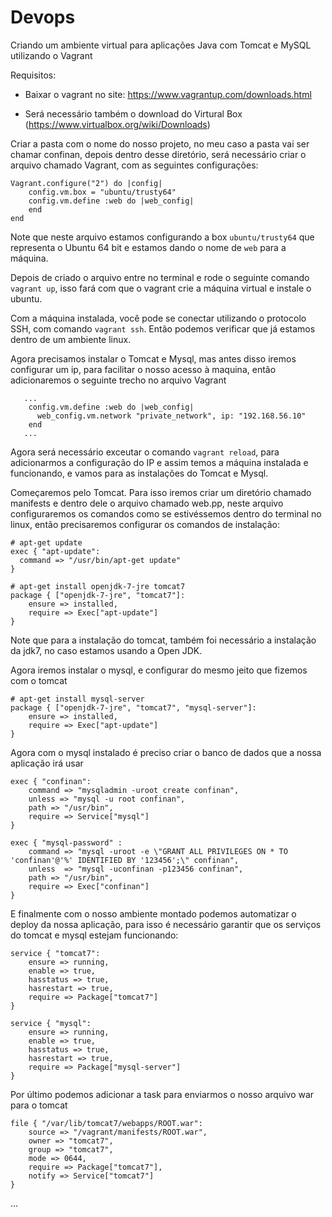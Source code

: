 # Devops

Criando um ambiente virtual para aplicações Java com Tomcat e MySQL utilizando o Vagrant

Requisitos:

- Baixar o vagrant no site: https://www.vagrantup.com/downloads.html

- Será necessário também o download do Virtural Box (https://www.virtualbox.org/wiki/Downloads)


Criar a pasta com o nome do nosso projeto, no meu caso a pasta vai ser chamar confinan, depois dentro desse diretório, será necessário criar o arquivo chamado Vagrant, com as seguintes configurações:


```
Vagrant.configure("2") do |config|
    config.vm.box = "ubuntu/trusty64"
    config.vm.define :web do |web_config|
    end     
end
```

Note que neste arquivo estamos configurando a box `ubuntu/trusty64` que representa o Ubuntu 64 bit e estamos dando o nome de `web` para a máquina. 

Depois de criado o arquivo entre no terminal e rode o seguinte comando `vagrant up`, isso fará com que o vagrant crie a máquina virtual e instale o ubuntu.

Com a máquina instalada, você pode se conectar utilizando o protocolo SSH, com comando `vagrant ssh`. Então podemos verificar que já estamos dentro de um ambiente linux.

Agora precisamos instalar o Tomcat e Mysql, mas antes disso iremos configurar um ip, para facilitar o nosso acesso à maquina, então adicionaremos o seguinte trecho no arquivo Vagrant

```
   ...
    config.vm.define :web do |web_config|
      web_config.vm.network "private_network", ip: "192.168.56.10"
    end 
   ...
```
Agora será necessário exceutar o comando `vagrant reload`, para adicionarmos a configuração do IP e assim temos a máquina instalada e funcionando, e vamos para as instalações do Tomcat e Mysql.

Começaremos pelo Tomcat. Para isso iremos criar um diretório chamado manifests e dentro dele o arquivo chamado web.pp, neste arquivo configuraremos os comandos como se estivéssemos dentro do terminal no linux, então precisaremos configurar os comandos de instalação:

```
# apt-get update
exec { "apt-update":
  command => "/usr/bin/apt-get update"
}

# apt-get install openjdk-7-jre tomcat7
package { ["openjdk-7-jre", "tomcat7"]:
    ensure => installed,
    require => Exec["apt-update"]
}
```

Note que para a instalação do tomcat, também foi necessário a instalação da jdk7, no caso estamos usando a Open JDK.


Agora iremos instalar o mysql, e configurar do mesmo jeito que fizemos com o tomcat


```
# apt-get install mysql-server
package { ["openjdk-7-jre", "tomcat7", "mysql-server"]:
    ensure => installed,
    require => Exec["apt-update"]
}
```

Agora com o mysql instalado é preciso criar o banco de dados que a nossa aplicação irá usar

```
exec { "confinan":
    command => "mysqladmin -uroot create confinan",
    unless => "mysql -u root confinan",
    path => "/usr/bin",
    require => Service["mysql"]
}

exec { "mysql-password" :
    command => "mysql -uroot -e \"GRANT ALL PRIVILEGES ON * TO 'confinan'@'%' IDENTIFIED BY '123456';\" confinan",
    unless  => "mysql -uconfinan -p123456 confinan",
    path => "/usr/bin",
    require => Exec["confinan"]
}
```

E finalmente com o nosso ambiente montado podemos automatizar o deploy da nossa aplicação, para isso é necessário garantir que os serviços do tomcat e mysql estejam funcionando:


```
service { "tomcat7":
    ensure => running,
    enable => true,
    hasstatus => true,
    hasrestart => true,
    require => Package["tomcat7"]    
}

service { "mysql":
    ensure => running,
    enable => true,
    hasstatus => true,
    hasrestart => true,
    require => Package["mysql-server"]
}
```

Por último podemos adicionar a task para enviarmos o nosso arquivo war para o tomcat

```
file { "/var/lib/tomcat7/webapps/ROOT.war":
    source => "/vagrant/manifests/ROOT.war",
    owner => "tomcat7",
    group => "tomcat7",
    mode => 0644,
    require => Package["tomcat7"],
    notify => Service["tomcat7"]
}
```
...






































